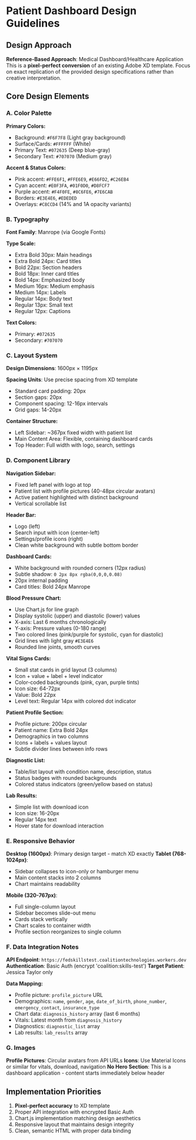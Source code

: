 # Patient Dashboard Design Guidelines

## Design Approach
**Reference-Based Approach**: Medical Dashboard/Healthcare Application
This is a **pixel-perfect conversion** of an existing Adobe XD template. Focus on exact replication of the provided design specifications rather than creative interpretation.

## Core Design Elements

### A. Color Palette

**Primary Colors:**
- Background: `#F6F7F8` (Light gray background)
- Surface/Cards: `#FFFFFF` (White)
- Primary Text: `#072635` (Deep blue-gray)
- Secondary Text: `#707070` (Medium gray)

**Accent & Status Colors:**
- Pink accent: `#FFE6F1`, `#FFE6E9`, `#E66FD2`, `#C26EB4`
- Cyan accent: `#E0F3FA`, `#01F0D0`, `#D8FCF7`
- Purple accent: `#F4F0FE`, `#8C6FE6`, `#7E6CAB`
- Borders: `#E3E4E6`, `#EDEDED`
- Overlays: `#C8CCD4` (14% and 1A opacity variants)

### B. Typography
**Font Family**: Manrope (via Google Fonts)

**Type Scale:**
- Extra Bold 30px: Main headings
- Extra Bold 24px: Card titles
- Bold 22px: Section headers
- Bold 18px: Inner card titles
- Bold 14px: Emphasized body
- Medium 16px: Medium emphasis
- Medium 14px: Labels
- Regular 14px: Body text
- Regular 13px: Small text
- Regular 12px: Captions

**Text Colors:**
- Primary: `#072635`
- Secondary: `#707070`

### C. Layout System
**Design Dimensions**: 1600px × 1195px

**Spacing Units**: Use precise spacing from XD template
- Standard card padding: 20px
- Section gaps: 20px
- Component spacing: 12-16px intervals
- Grid gaps: 14-20px

**Container Structure:**
- Left Sidebar: ~367px fixed width with patient list
- Main Content Area: Flexible, containing dashboard cards
- Top Header: Full width with logo, search, settings

### D. Component Library

**Navigation Sidebar:**
- Fixed left panel with logo at top
- Patient list with profile pictures (40-48px circular avatars)
- Active patient highlighted with distinct background
- Vertical scrollable list

**Header Bar:**
- Logo (left)
- Search input with icon (center-left)
- Settings/profile icons (right)
- Clean white background with subtle bottom border

**Dashboard Cards:**
- White background with rounded corners (12px radius)
- Subtle shadow: `0 2px 8px rgba(0,0,0,0.08)`
- 20px internal padding
- Card titles: Bold 24px Manrope

**Blood Pressure Chart:**
- Use Chart.js for line graph
- Display systolic (upper) and diastolic (lower) values
- X-axis: Last 6 months chronologically
- Y-axis: Pressure values (0-180 range)
- Two colored lines (pink/purple for systolic, cyan for diastolic)
- Grid lines with light gray `#E3E4E6`
- Rounded line joints, smooth curves

**Vital Signs Cards:**
- Small stat cards in grid layout (3 columns)
- Icon + value + label + level indicator
- Color-coded backgrounds (pink, cyan, purple tints)
- Icon size: 64-72px
- Value: Bold 22px
- Level text: Regular 14px with colored dot indicator

**Patient Profile Section:**
- Profile picture: 200px circular
- Patient name: Extra Bold 24px
- Demographics in two columns
- Icons + labels + values layout
- Subtle divider lines between info rows

**Diagnostic List:**
- Table/list layout with condition name, description, status
- Status badges with rounded backgrounds
- Colored status indicators (green/yellow based on status)

**Lab Results:**
- Simple list with download icon
- Icon size: 16-20px
- Regular 14px text
- Hover state for download interaction

### E. Responsive Behavior

**Desktop (1600px)**: Primary design target - match XD exactly
**Tablet (768-1024px)**: 
- Sidebar collapses to icon-only or hamburger menu
- Main content stacks into 2 columns
- Chart maintains readability

**Mobile (320-767px)**:
- Full single-column layout
- Sidebar becomes slide-out menu
- Cards stack vertically
- Chart scales to container width
- Profile section reorganizes to single column

### F. Data Integration Notes

**API Endpoint**: `https://fedskillstest.coalitiontechnologies.workers.dev`
**Authentication**: Basic Auth (encrypt 'coalition:skills-test')
**Target Patient**: Jessica Taylor only

**Data Mapping:**
- Profile picture: `profile_picture` URL
- Demographics: `name`, `gender`, `age`, `date_of_birth`, `phone_number`, `emergency_contact`, `insurance_type`
- Chart data: `diagnosis_history` array (last 6 months)
- Vitals: Latest month from `diagnosis_history`
- Diagnostics: `diagnostic_list` array
- Lab results: `lab_results` array

### G. Images
**Profile Pictures**: Circular avatars from API URLs
**Icons**: Use Material Icons or similar for vitals, download, navigation
**No Hero Section**: This is a dashboard application - content starts immediately below header

## Implementation Priorities
1. **Pixel-perfect accuracy** to XD template
2. Proper API integration with encrypted Basic Auth
3. Chart.js implementation matching design aesthetics
4. Responsive layout that maintains design integrity
5. Clean, semantic HTML with proper data binding